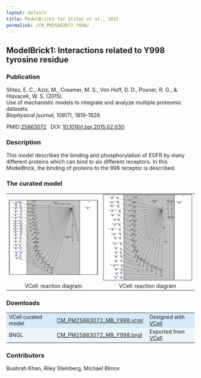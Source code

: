 ```yaml
---
layout: default
title: ModelBrick1 for Stites et al., 2015
permalink: /CM_PM25863072_Y998/
---
```

## ModelBrick1: Interactions related to Y998 tyrosine residue

### Publication 

Stites, E. C., Aziz, M., Creamer, M. S., Von Hoff, D. D., Posner, R. G., & Hlavacek, W. S. (2015). <br />
Use of mechanistic models to integrate and analyze multiple proteomic datasets. <br />
<i>Biophysical journal, 108</i>(7), 1819-1829.

 PMID:<a href="https://www.ncbi.nlm.nih.gov/pubmed/25863072">25863072</a>&ensp; 
 DOI: <a href="https://doi.org/10.1016/j.bpj.2015.02.030">10.1016/j.bpj.2015.02.030 </a><br />

### Description
This model describes the binding and phosphorylation of EGFR by many different proteins which can bind to six different receptors. In this ModelBrick, the binding of proteins to the 998 receptor is described.

### The curated model
<center>
 <table> 
 <tr>
  <td align="center" width="280"><a href="https://modelbricks.github.io/images/Vcellimages/Capture_998_.PNG"><img align="center" src="/images/Vcellimages/Capture_998_.PNG"/></a></td>
    <td align="center" width="280"><a href="https://modelbricks.github.io/images/Vcellimages/Capture_998_other.PNG"><img align="center" src="/images/Vcellimages/Capture_998_other.PNG" height="230"/></a></td>
 </tr>
 <tr>
  <td align="center"> VCell: reaction diagram </td>
   <td align="center"> VCell: reaction diagram </td>
   </tr>
 </table>
</center>

### Downloads
<center>
 <table>
  <td width="25%" bgcolor="#D6EAF8">VCell curated model </td>
  <td width="40%" bgcolor="#D6EAF8"><a href="/modelbricks/VCML_SBMLfiles/CM_PM25863072_Y998.vcml">CM_PM25863072_MB_Y998.vcml</a></td>
  <td width="25%" bgcolor="#D6EAF8"> Designed with <a href="http://vcell.org"> VCell</a></td>
  <tr>
   <td bgcolor="#EBF5FB">BNGL </td>
   <td bgcolor="#EBF5FB"><a href="/modelbricks/VCML_SBMLfiles/CM_PM25863072_Y998.bngl">CM_PM25863072_MB_Y998.bngl</a></td>
   <td bgcolor="#EBF5FB"> Exported from <a href="http://vcell.org"> VCell</a></td>
  </tr>
  </table>
</center>
  
### Contributors
Bushrah Khan, Riley Steinberg, Michael Blinov
 
